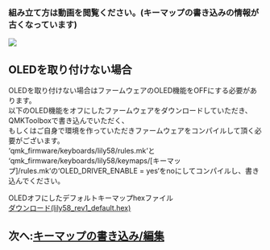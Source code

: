 ### 組み立て方は動画を閲覧ください。(キーマップの書き込みの情報が古くなっています)  
[![](https://img.youtube.com/vi/t6HLQvqlsVM/0.jpg)](https://www.youtube.com/watch?v=t6HLQvqlsVM)  
  
## OLEDを取り付けない場合
OLEDを取り付けない場合はファームウェアのOLED機能をOFFにする必要があります。  
以下のOLED機能をオフにしたファームウェアをダウンロードしていただき、QMKToolboxで書き込んでいただく、   
もしくはご自身で環境を作っていただきファームウェアをコンパイルして頂く必要がございます。  
‘qmk_firmware/keyboards/lily58/rules.mk‘と  
‘qmk_firmware/keyboards/lily58/keymaps/[キーマップ]/rules.mk‘の‘OLED_DRIVER_ENABLE = yes‘をnoにしてコンパイルし、書き込んでください。

OLEDオフにしたデフォルトキーマップhexファイル  
[ダウンロード(lily58_rev1_default.hex)](https://drive.google.com/uc?export=download&id=1yPxZlVRVBfqq0-pEKkJZc93vqW6Jdboj)
  
## 次へ:[キーマップの書き込み/編集](firmware.md)